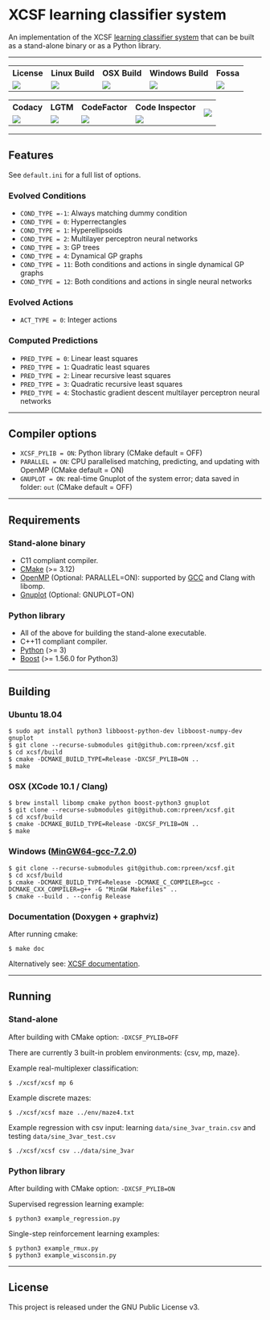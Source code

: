 # XCSF learning classifier system

An implementation of the XCSF [learning classifier system](https://en.wikipedia.org/wiki/Learning_classifier_system) that can be built as a stand-alone binary or as a Python library.

*******************************************************************************

<table>
    <tr>
        <th>License</th>
        <th>Linux Build</th>
        <th>OSX Build</th>
        <th>Windows Build</th>
        <th>Fossa</th>
    </tr>
    <tr>
        <td><a href="http://www.gnu.org/licenses/gpl-3.0"><img src="https://img.shields.io/badge/License-GPL%20v3-blue.svg"></a></td>
        <td><a href="https://travis-ci.org/rpreen/xcsf"><img src="http://badges.herokuapp.com/travis/rpreen/xcsf?env=BADGE=linux&label=build&branch=master"></a></td>
        <td><a href="https://travis-ci.org/rpreen/xcsf"><img src="http://badges.herokuapp.com/travis/rpreen/xcsf?env=BADGE=osx&label=build&branch=master"></a></td>
        <td><a href="https://ci.appveyor.com/project/rpreen/xcsf"><img src="https://ci.appveyor.com/api/projects/status/s4xge68jmlbam005?svg=true"></a></td>
        <td><a href="https://app.fossa.com/projects/git%2Bgithub.com%2Frpreen%2Fxcsf?ref=badge_shield"><img src="https://app.fossa.com/api/projects/git%2Bgithub.com%2Frpreen%2Fxcsf.svg?type=shield"></a></td>
    </tr>
</table>

<table>
    <tr>
        <th>Codacy</th>
        <th>LGTM</th>
        <th>CodeFactor</th>
        <th>Code Inspector</th>
        <th rowspan=2><a href="https://sonarcloud.io/dashboard?id=rpreen_xcsf"><img src="https://sonarcloud.io/api/project_badges/quality_gate?project=rpreen_xcsf"></a></th>
    </tr>
    <tr>
        <td><a href="https://www.codacy.com/app/rpreen/xcsf"><img src="https://api.codacy.com/project/badge/Grade/2213b9ad4e034482bf058d4598d1618b"></a></td>
        <td><a href="https://lgtm.com/projects/g/rpreen/xcsf/context:cpp"><img src="https://img.shields.io/lgtm/grade/cpp/g/rpreen/xcsf.svg?logo=lgtm&logoWidth=18"></a></td>
        <td><a href="https://www.codefactor.io/repository/github/rpreen/xcsf"><img src="https://www.codefactor.io/repository/github/rpreen/xcsf/badge"></a></td>
        <td><a href="https://www.code-inspector.com/public/project/2064/xcsf/dashboard"><img src="https://www.code-inspector.com/project/2064/status/svg"></a></td>
    </tr>
</table>

*******************************************************************************

## Features

See `default.ini` for a full list of options.

### Evolved Conditions

* `COND_TYPE =-1`: Always matching dummy condition
* `COND_TYPE = 0`: Hyperrectangles
* `COND_TYPE = 1`: Hyperellipsoids
* `COND_TYPE = 2`: Multilayer perceptron neural networks
* `COND_TYPE = 3`: GP trees
* `COND_TYPE = 4`: Dynamical GP graphs
* `COND_TYPE = 11`: Both conditions and actions in single dynamical GP graphs
* `COND_TYPE = 12`: Both conditions and actions in single neural networks

### Evolved Actions

* `ACT_TYPE = 0`: Integer actions

### Computed Predictions

* `PRED_TYPE = 0`: Linear least squares
* `PRED_TYPE = 1`: Quadratic least squares
* `PRED_TYPE = 2`: Linear recursive least squares
* `PRED_TYPE = 3`: Quadratic recursive least squares
* `PRED_TYPE = 4`: Stochastic gradient descent multilayer perceptron neural networks

*******************************************************************************

## Compiler options

* `XCSF_PYLIB = ON`: Python library (CMake default = OFF)
* `PARALLEL = ON`: CPU parallelised matching, predicting, and updating with OpenMP (CMake default = ON)
* `GNUPLOT = ON`: real-time Gnuplot of the system error; data saved in folder: `out` (CMake default = OFF)
  
*******************************************************************************

## Requirements

### Stand-alone binary
 
* C11 compliant compiler.
* [CMake](https://www.cmake.org "CMake") (>= 3.12)
* [OpenMP](https://www.openmp.org "OpenMP") (Optional: PARALLEL=ON): supported by [GCC](https://gcc.gnu.org "GCC") and Clang with libomp.
* [Gnuplot](https://www.gnuplot.info "Gnuplot") (Optional: GNUPLOT=ON)

### Python library
 
* All of the above for building the stand-alone executable.
* C++11 compliant compiler.
* [Python](https://www.python.org "Python") (>= 3)
* [Boost](https://www.boost.org "Boost") (>= 1.56.0 for Python3)

*******************************************************************************

## Building

### Ubuntu 18.04

```
$ sudo apt install python3 libboost-python-dev libboost-numpy-dev gnuplot
$ git clone --recurse-submodules git@github.com:rpreen/xcsf.git
$ cd xcsf/build
$ cmake -DCMAKE_BUILD_TYPE=Release -DXCSF_PYLIB=ON ..
$ make
```
 
### OSX (XCode 10.1 / Clang)

```
$ brew install libomp cmake python boost-python3 gnuplot
$ git clone --recurse-submodules git@github.com:rpreen/xcsf.git
$ cd xcsf/build
$ cmake -DCMAKE_BUILD_TYPE=Release -DXCSF_PYLIB=ON ..
$ make
```

### Windows ([MinGW64-gcc-7.2.0](http://mingw-w64.org "MinGW64-gcc-7.2.0"))

```
$ git clone --recurse-submodules git@github.com:rpreen/xcsf.git
$ cd xcsf/build
$ cmake -DCMAKE_BUILD_TYPE=Release -DCMAKE_C_COMPILER=gcc -DCMAKE_CXX_COMPILER=g++ -G "MinGW Makefiles" ..
$ cmake --build . --config Release
```

### Documentation (Doxygen + graphviz)

After running cmake:

```
$ make doc
```

Alternatively see: [XCSF documentation](https://rpreen.github.io/xcsf/ "XCSF documentation").

*******************************************************************************

## Running

### Stand-alone

After building with CMake option: `-DXCSF_PYLIB=OFF`

There are currently 3 built-in problem environments: {csv, mp, maze}.

Example real-multiplexer classification:

```
$ ./xcsf/xcsf mp 6
```

Example discrete mazes:

```
$ ./xcsf/xcsf maze ../env/maze4.txt
```

Example regression with csv input: learning `data/sine_3var_train.csv` and testing `data/sine_3var_test.csv`

```
$ ./xcsf/xcsf csv ../data/sine_3var
```

### Python library

After building with CMake option: `-DXCSF_PYLIB=ON`

Supervised regression learning example:

```
$ python3 example_regression.py
```

Single-step reinforcement learning examples:

```
$ python3 example_rmux.py
$ python3 example_wisconsin.py
```

*******************************************************************************

## License

This project is released under the GNU Public License v3.

